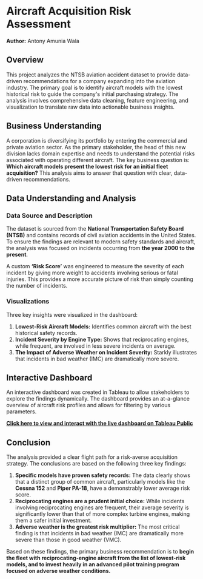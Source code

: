 # Aircraft Acquisition Risk Assessment

**Author:** Antony Amunia Wala

## Overview

This project analyzes the NTSB aviation accident dataset to provide data-driven recommendations for a company expanding into the aviation industry. The primary goal is to identify aircraft models with the lowest historical risk to guide the company's initial purchasing strategy. The analysis involves comprehensive data cleaning, feature engineering, and visualization to translate raw data into actionable business insights.

## Business Understanding

A corporation is diversifying its portfolio by entering the commercial and private aviation sector. As the primary stakeholder, the head of this new division lacks domain expertise and needs to understand the potential risks associated with operating different aircraft. The key business question is: **Which aircraft models present the lowest risk for an initial fleet acquisition?** This analysis aims to answer that question with clear, data-driven recommendations.

## Data Understanding and Analysis

### Data Source and Description
The dataset is sourced from the **National Transportation Safety Board (NTSB)** and contains records of civil aviation accidents in the United States. To ensure the findings are relevant to modern safety standards and aircraft, the analysis was focused on incidents occurring from **the year 2000 to the present**.

A custom **‘Risk Score’** was engineered to measure the severity of each incident by giving more weight to accidents involving serious or fatal injuries. This provides a more accurate picture of risk than simply counting the number of incidents.

### Visualizations

Three key insights were visualized in the dashboard:

1.  **Lowest-Risk Aircraft Models:** Identifies common aircraft with the best historical safety records.
2.  **Incident Severity by Engine Type:** Shows that reciprocating engines, while frequent, are involved in less severe incidents on average.
3.  **The Impact of Adverse Weather on Incident Severity:** Starkly illustrates that incidents in bad weather (IMC) are dramatically more severe.

## Interactive Dashboard

An interactive dashboard was created in Tableau to allow stakeholders to explore the findings dynamically. The dashboard provides an at-a-glance overview of aircraft risk profiles and allows for filtering by various parameters.

**[Click here to view and interact with the live dashboard on Tableau Public](https://public.tableau.com/app/profile/antony.wala/viz/AirplaneAquisitionRiskAssesment/Dashboard1)**

## Conclusion

The analysis provided a clear flight path for a risk-averse acquisition strategy. The conclusions are based on the following three key findings:

1.  **Specific models have proven safety records:** The data clearly shows that a distinct group of common aircraft, particularly models like the **Cessna 152** and **Piper PA-18**, have a demonstrably lower average risk score.
2.  **Reciprocating engines are a prudent initial choice:** While incidents involving reciprocating engines are frequent, their average severity is significantly lower than that of more complex turbine engines, making them a safer initial investment.
3.  **Adverse weather is the greatest risk multiplier:** The most critical finding is that incidents in bad weather (IMC) are dramatically more severe than those in good weather (VMC).

Based on these findings, the primary business recommendation is to **begin the fleet with reciprocating-engine aircraft from the list of lowest-risk models, and to invest heavily in an advanced pilot training program focused on adverse weather conditions.**